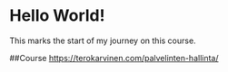 # Hello World!
This marks the start of my journey on this course.

##Course
https://terokarvinen.com/palvelinten-hallinta/
